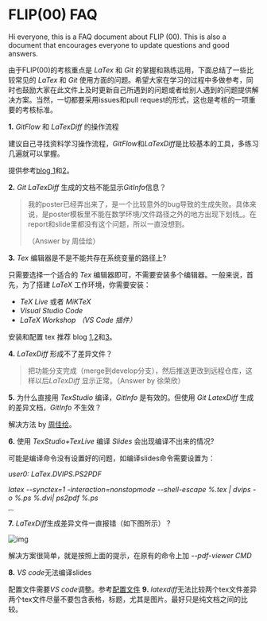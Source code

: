 # FLIP(00) FAQ

Hi everyone, this is a FAQ document about FLIP (00).  This is also a document that encourages everyone to update questions and good answers.

由于FLIP(00)的考核重点是 *LaTex* 和 *Git* 的掌握和熟练运用，下面总结了一些比较常见的 *LaTex* 和 *Git* 使用方面的问题。希望大家在学习的过程中多做参考，同时也鼓励大家在此文件上及时更新自己所遇到的问题或者给别人遇到的问题提供解决方案。当然，一切都要采用issues和pull request的形式，这也是考核的一项重要的考核标准。



**1.** *GitFlow*  和 *LaTexDiff* 的操作流程

建议自己寻找资料学习操作流程，*GitFlow*和*LaTexDiff*是比较基本的工具，多练习几遍就可以掌握。

提供参考[blog 1](https://blog.tulip.org.au/2018/07/31/Tools-LaTeX/ )和[2](https://coco.tulip.org.au/post/git-latexdiff/)。

**2.** *Git LaTexDiff* 生成的文档不能显示*GitInfo*信息？

> 我的poster已经弄出来了，是一个比较意外的bug导致的生成失败。具体来说，是poster模板里不能在数学环境/文件路径之外的地方出现下划线_。在report和slide里都没有这个问题，所以一直没想到。
>
> （Answer by 周佳绘）

**3.** *Tex* 编辑器是不是不能共存在系统变量的路径上?

只需要选择一个适合的 *Tex* 编辑器即可，不需要安装多个编辑器。一般来说，首先，为了搭建 *LaTeX* 工作环境，你需要安装：

- *TeX Live* 或者 *MiKTeX* 
- *Visual Studio Code*
- *LaTeX Workshop （VS Code 插件）*

安装和配置 tex 推荐 blog [1](https://www.latexstudio.net/archives/12260.html ),[2](https://www.cnblogs.com/1625--H/p/11524968.html )和[3](http://www.wenxingsen.com/blog/blogdetail.php?pageid=524 )。

**4.** *LaTexDiff* 形成不了差异文件？

> 把功能分支完成（merge到develop分支），然后推送更改到远程仓库，这样以后*LaTexDiff* 显示正常。（Answer by 徐荣欣）

**5.** 为什么直接用 *TexStudio* 编译，*GitInfo* 是有效的。但使用 *Git LatexDiff* 生成的差异文档，*GitInfo* 不生效？

解决方法 by [周佳绘](http://blog.sanhuax2.xyz/ )。

**6.** 使用 *TexStudio+TexLive* 编译 *Slides* 会出现编译不出来的情况?

可能是编译命令没有设置好的问题，如编译slides命令需要设置为：

*user0: LaTex.DVIPS.PS2PDF*

*latex --synctex=1 -interaction=nonstopmode --shell-escape %.tex | dvips -o %.ps %.dvi| ps2pdf %.ps*

<img src="Image/faq-figure1.png" alt="img" style="zoom: 25%;" />      

**7.** *LaTexDiff*生成差异文件一直报错（如下图所示）？

<img src="Image/faq-figure2.png" alt="img"  />      

解决方案很简单，就是按照上面的提示，在原有的命令上加 *--pdf-viewer CMD*

**8.** *VS code*无法编译slides

配置文件需要*VS code*调整。参考[配置文件](https://shimo.im/docs/9rTC6VTJ9VgCvw3W/ )
**9.** *latexdiff*无法比较两个tex文件差异
两个tex文件尽量不要包含表格，标题，尤其是图片。最好只是纯文档之间的比较。

